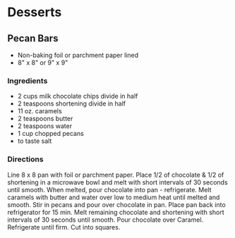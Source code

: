 # Desserts

## Pecan Bars

* Non-baking foil or parchment paper lined
* 8" x 8" or 9" x 9"

### Ingredients

* 2 cups milk chocolate chips divide in half
* 2 teaspoons shortening divide in half
* 11 oz.  caramels
* 2 teaspoons butter
* 2 teaspoons  water
* 1 cup chopped pecans
* to taste salt

### Directions

Line 8 x 8 pan with foil or parchment paper.  Place 1/2 of chocolate & 1/2 of shortening in a microwave bowl and melt with short intervals of 30 seconds until smooth.  When melted, pour chocolate into pan - refrigerate.  Melt caramels with butter and water over low to medium heat until melted and smooth.  Stir in pecans and pour over chocolate in pan.  Place pan back into refrigerator for 15 min.  Melt remaining chocolate and shortening with short intervals of 30 seconds until smooth.  Pour chocolate over Caramel.  Refrigerate until firm.  Cut into squares.
